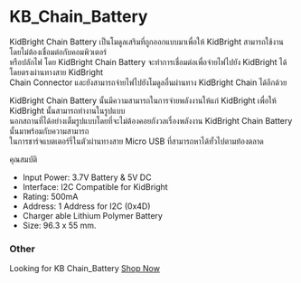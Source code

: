 # KB_Chain_Battery
KidBright Chain Battery เป็นโมดูลเสริมที่ถูกออกแบบมาเพื่อให้ KidBright สามารถใช้งานโดยไม่ต้องเชื่อมต่อกับคอมพิวเตอร์        
หรือปลักไฟ โดย KidBright Chain Battery จะทำการเชื่อมต่อเพื่อจ่ายไฟไปยัง KidBright ได้โดยตรงผ่านทางสาย KidBright         
 Chain Connector และยังสามารถจ่ายไฟไปยังโมดูลอื่นผ่านทาง KidBright Chain ได้อีกด้วย

KidBright Chain Battery นั้นมีความสามารถในการจ่ายพลังงานให้แก่ KidBright เพื่อให้ KidBright นั้นสามารถทำงานในรูปแบบ      
นอกสถานที่ได้อย่างเต็มรูปแบบโดยที่จะไม่ต้องคอยกังวลเรื่องพลังงาน KidBright Chain Battery นั้นมาพร้อมกับความสามารถ        
ในการชาร์จแบตเตอร์รี่ในตัวผ่านทางสาย Micro USB ที่สามารถหาได้ทั้วไปตามท้องตลาด
 
คุณสมบัติ

* Input Power: 3.7V Battery & 5V DC
* Interface: I2C Compatible for KidBright
* Rating: 500mA
* Address: 1 Address for I2C (0x4D)
* Charger able Lithium Polymer Battery
* Size: 96.3 x 55 mm.


### Other 

Looking for KB Chain_Battery [Shop Now](https://www.kidbright.io/product-page/kb-chain-battery-module)
